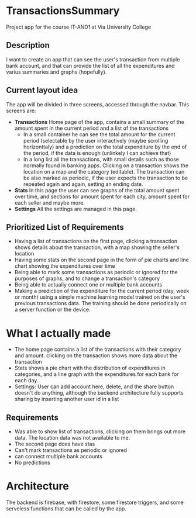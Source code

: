 # TransactionsSummary
Project app for the course IT-AND1 at Via University College

## Description
I want to create an app that can see the user's transaction from multiple bank account, and that can provide the list of all the expenditures and varius summaries and graphs (hopefully).

## Current layout idea
The app will be divided in three screens, accessed through the navbar.
This screens are: 
+ **Transactions** Home page of the app, contains a small summary of the amount spent in the current period and a list of the transactions
  + In a small container he can see the total amount for the current period (selectable by the user interactively (maybe scrolling horizonttaly) and a prediction on the total expenditure by the end of the period, if the data is enough (unlinkely I can achieve that)
  + In a long list all the transactions, with small details such as those normally found in banking apps. Clicking on a transaction shows the location on a map and the category (editable). The transaction can be also marked as periodic, if the user expects the transaction to be repeated again and again, setting an ending date.
+ **Stats** In this page the user can see graphs of the total amount spent over time, and sections for amount spent for each city, amount spent for each seller and maybe more.
+ **Settings** All the settings are managed in this page.

## Prioritized List of Requirements
- Having a list of transactions on the first page, clicking a transaction shows details about the transaction, with a map showing the seller's location
- Having some stats on the second page in the form of pie charts and line chart showing the expenditures over time
- Being able to mark some transactions as periodic or ignored for the purposes of graphs, and to change a transaction's category
- Being able to actually connect one or multiple bank accounts
- Making a prediction of the expenditure for the current period (day, week or month) using a simple machine learning model trained on the user's previous transactions data. The training should be done periodically on a server function or the device.


# What I actually made
+ The home page contains a list of the transactions with their category and amount. clicking on the transaction shows more data about the transaction
+ Stats shows a pie chart with the distribution of expenditures in categories, and a line graph with the expenditures for each bank for each day.
+ Settings: User can add account here, delete, and the share button doesn't do anything, although the backend architecture fully supports sharing by inserting another user id in a list

## Requirements
- Was able to show list of transactions, clicking on them brings out more data. The location data was not available to me.
- The second page does have stas
- Can't mark transactions as periodic or ignored
- can connect multiple bank accounts
- No predictions

# Architecture
The backend is firebase, with firestore, some firestore triggers, and some serveless functions that can be called by the app.
